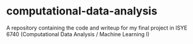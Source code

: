 # computational-data-analysis
A repository containing the code and writeup for my final project in ISYE 6740 (Computational Data Analysis / Machine Learning I)
